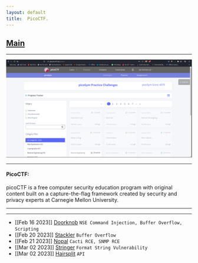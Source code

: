 ```yaml
---
layout: default
title:  PicoCTF.
---
```


<h2 class="menu-header" id="indexhtml"><a href="../../index.html">Main</a></h2>
<hr>

![image](images/Screenshot_2023-06-09_18-51-37.png)

* * *
<h4 class="menu-header" id="PicoCTF">PicoCTF:</h4>
picoCTF is a free computer security education program with original content built on a capture-the-flag framework created by security and privacy experts at Carnegie Mellon University.
<hr>
<hr>

- [[Feb 16 2023]] [Doorknob](https://markuched13.github.io/posts/echoctf/doorknob.html) `NSE Command Injection, Buffer Overflow, Scripting`
- [[Feb 20 2023]] [Stackler](https://markuched13.github.io/posts/echoctf/stackler.html) `Buffer Overflow`
- [[Feb 21 2023]] [Nopal](https://markuched13.github.io/posts/echoctf/nopal.html) `Cacti RCE, SNMP RCE`
- [[Mar 02 2023]] [Stringer](https://markuched13.github.io/posts/echoctf/stringer.html) `Format String Vulnerability`
- [[Mar 02 2023]] [Hairsplit](https://github.com/markuched13/markuched13.github.io/blob/main/posts/echoctf/hairsplit.md) `API`
